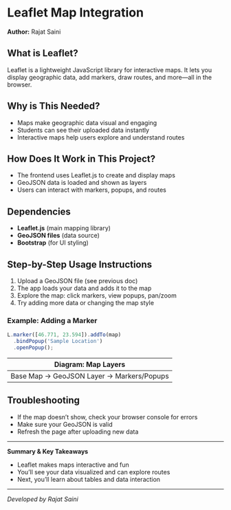 # Leaflet Map Integration

**Author:** Rajat Saini

## What is Leaflet?
Leaflet is a lightweight JavaScript library for interactive maps. It lets you display geographic data, add markers, draw routes, and more—all in the browser.

## Why is This Needed?
- Maps make geographic data visual and engaging
- Students can see their uploaded data instantly
- Interactive maps help users explore and understand routes

## How Does It Work in This Project?
- The frontend uses Leaflet.js to create and display maps
- GeoJSON data is loaded and shown as layers
- Users can interact with markers, popups, and routes

## Dependencies
- **Leaflet.js** (main mapping library)
- **GeoJSON files** (data source)
- **Bootstrap** (for UI styling)

## Step-by-Step Usage Instructions
1. Upload a GeoJSON file (see previous doc)
2. The app loads your data and adds it to the map
3. Explore the map: click markers, view popups, pan/zoom
4. Try adding more data or changing the map style

### Example: Adding a Marker
```js
L.marker([46.771, 23.594]).addTo(map)
  .bindPopup('Sample Location')
  .openPopup();
```

| Diagram: Map Layers |
|---------------------|
| Base Map → GeoJSON Layer → Markers/Popups |

## Troubleshooting
- If the map doesn’t show, check your browser console for errors
- Make sure your GeoJSON is valid
- Refresh the page after uploading new data

---
**Summary & Key Takeaways**
- Leaflet makes maps interactive and fun
- You’ll see your data visualized and can explore routes
- Next, you’ll learn about tables and data interaction

---
*Developed by Rajat Saini*
